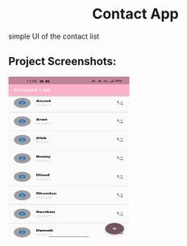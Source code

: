<h1 align="center" id="title">Contact App</h1>

<p align="center">

<p id="description">simple UI of the contact list</p>

<h2>Project Screenshots:</h2>

<img src="assets\images\demo_view.jpg" alt="project-screenshot" width="240" height="320"/>
